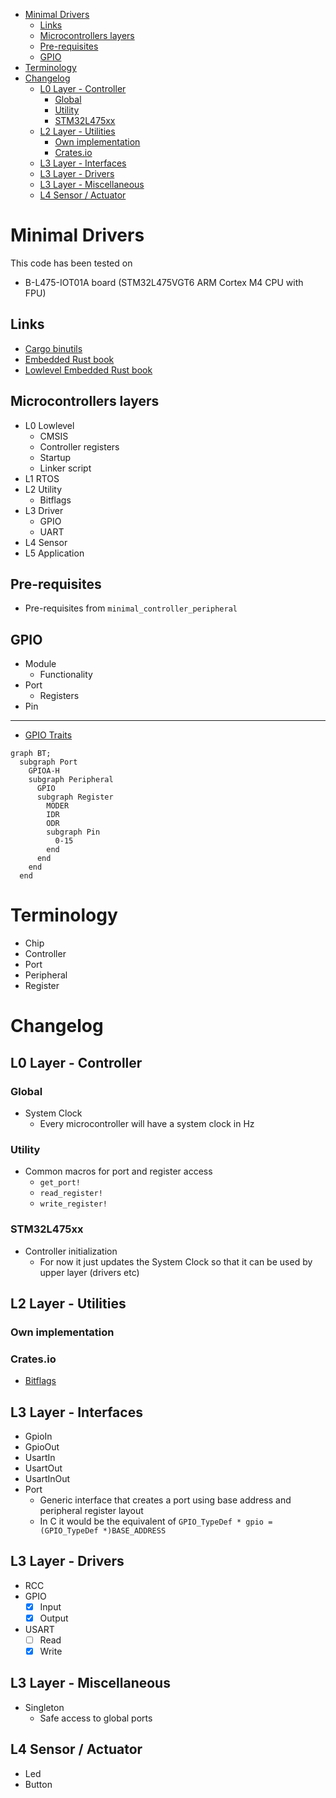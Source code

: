 - [Minimal Drivers](#minimal-drivers)
  - [Links](#links)
  - [Microcontrollers layers](#microcontrollers-layers)
  - [Pre-requisites](#pre-requisites)
  - [GPIO](#gpio)
- [Terminology](#terminology)
- [Changelog](#changelog)
  - [L0 Layer - Controller](#l0-layer---controller)
    - [Global](#global)
    - [Utility](#utility)
    - [STM32L475xx](#stm32l475xx)
  - [L2 Layer - Utilities](#l2-layer---utilities)
    - [Own implementation](#own-implementation)
    - [Crates.io](#cratesio)
  - [L3 Layer - Interfaces](#l3-layer---interfaces)
  - [L3 Layer - Drivers](#l3-layer---drivers)
  - [L3 Layer - Miscellaneous](#l3-layer---miscellaneous)
  - [L4 Sensor / Actuator](#l4-sensor--actuator)

# Minimal Drivers

This code has been tested on

- B-L475-IOT01A board (STM32L475VGT6 ARM Cortex M4 CPU with FPU)

## Links

- [Cargo binutils](https://github.com/rust-embedded/cargo-binutils)
- [Embedded Rust book](https://doc.rust-lang.org/stable/embedded-book/)
- [Lowlevel Embedded Rust book](https://docs.rust-embedded.org/embedonomicon/)

## Microcontrollers layers

- L0 Lowlevel
  - CMSIS
  - Controller registers
  - Startup
  - Linker script
- L1 RTOS
- L2 Utility
  - Bitflags
- L3 Driver
  - GPIO
  - UART
- L4 Sensor
- L5 Application

## Pre-requisites

- Pre-requisites from `minimal_controller_peripheral`

## GPIO

- Module
  - Functionality
- Port
  - Registers
- Pin

---

- [GPIO Traits](https://github.com/mbr/gpio-rs)

```mermaid
graph BT;
  subgraph Port
    GPIOA-H
    subgraph Peripheral
      GPIO
      subgraph Register
        MODER
        IDR
        ODR
        subgraph Pin
          0-15
        end
      end
    end
  end
```
# Terminology

- Chip
- Controller
- Port
- Peripheral
- Register

# Changelog

## L0 Layer - Controller

### Global

- System Clock
  - Every microcontroller will have a system clock in Hz

### Utility

- Common macros for port and register access
  - `get_port!`
  - `read_register!`
  - `write_register!`

### STM32L475xx

- Controller initialization
  - For now it just updates the System Clock so that it can be used by upper layer (drivers etc)

## L2 Layer - Utilities

### Own implementation

### Crates.io

- [Bitflags](https://github.com/bitflags/bitflags)

## L3 Layer - Interfaces

- GpioIn
- GpioOut
- UsartIn
- UsartOut
- UsartInOut
- Port
  - Generic interface that creates a port using base address and peripheral register layout
  - In C it would be the equivalent of `GPIO_TypeDef * gpio = (GPIO_TypeDef *)BASE_ADDRESS`

## L3 Layer - Drivers

- RCC
- GPIO
  - [x] Input
  - [x] Output
- USART
  - [ ] Read
  - [x] Write

## L3 Layer - Miscellaneous

- Singleton
  - Safe access to global ports

## L4 Sensor / Actuator

- Led
- Button
